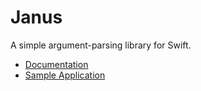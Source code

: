 # Janus

A simple argument-parsing library for Swift.

* [Documentation](http://www.dmulholl.com/docs/janus-swift/)
* [Sample Application](https://github.com/dmulholl/janus-swift/blob/master/Sources/JanusExample/main.swift)
